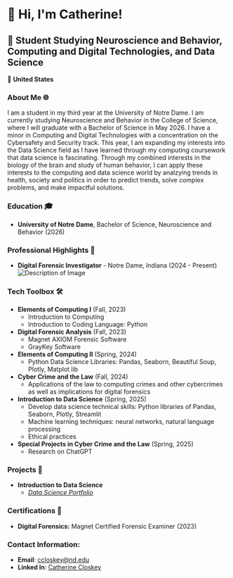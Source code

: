 # 👋 Hi, I'm Catherine!

## 🚀 Student Studying Neuroscience and Behavior, Computing and Digital Technologies, and Data Science

📍 **United States**  


### About Me 🌐
I am a student in my third year at the University of Notre Dame. I am currently studying Neuroscience and Behavior in the College of Science, where I will graduate with a Bachelor of Science in May 2026. I have a minor in Computing and Digital Technologies with a concentration on the Cybersafety and Security track. This year, I am expanding my interests into the Data Science field  as I have learned through my computing coursework that data science is fascinating. Through my combined interests in the biology of the brain and study of human behavior, I can apply these interests to the computing and data science world by analzying trends in health, society and politics in order to predict trends, solve complex problems, and make impactful solutions. 

### Education 🎓
- **University of Notre Dame**, Bachelor of Science, Neuroscience and Behavior (2026)

### Professional Highlights 🌟
- **Digital Forensic Investigator** - Notre Dame, Indiana (2024 - Present)
![Description of Image](https://news.nd.edu/assets/330693/500x/cyber_crimes_unit_mc_feature.jpg)


### Tech Toolbox 🛠️
   - **Elements of Computing I** (Fall, 2023)
       - Introduction to Computing
       - Introduction to Coding Language: Python
   - **Digital Forensic Analysis** (Fall, 2023)
        - Magnet AXIOM Forensic Software
        - GrayKey Software
   - **Elements of Computing II** (Spring, 2024)
        - Python Data Science Libraries: Pandas, Seaborn, Beautiful Soup, Plotly, Matplot lib
   - **Cyber Crime and the Law** (Fall, 2024)
        - Applications of the law to computing crimes and other cybercrimes as well as implications for digital forensics 
   - **Introduction to Data Science** (Spring, 2025)
        - Develop data science technical skills: Python libraries of Pandas, Seaborn, Plotly, Streamlit
        - Machine learning techniques: neural networks, natural language processing
        - Ethical practices
   - **Special Projects in Cyber Crime and the Law** (Spring, 2025)
        - Research on ChatGPT
          
### Projects 🚀
- **Introduction to Data Science**
    - [*Data Science Portfolio*](https://github.com/ccloskey2/CLOSKEY-Data-Science-Portolio)
  
### Certifications 📜
- **Digital Forensics:** Magnet Certified Forensic Examiner (2023)
  
### Contact Information:  
- **Email**: ccloskey@nd.edu
- **Linked In**: [Catherine Closkey](https://www.linkedin.com/in/catherine-closkey-a1863b2ab)


